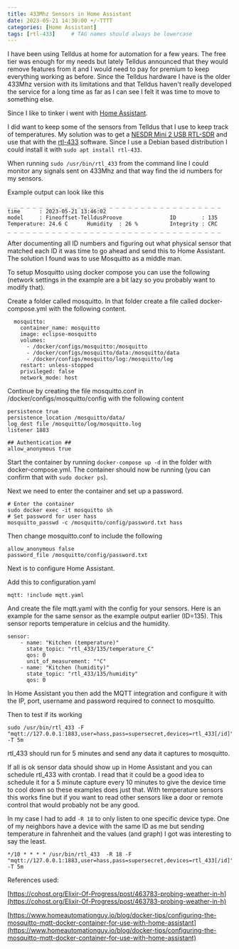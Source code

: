 ```yaml
---
title: 433Mhz Sensors in Home Assistant
date: 2023-05-21 14:30:00 +/-TTTT
categories: [Home Assistant]
tags: [rtl-433]     # TAG names should always be lowercase
---
```

I have been using Telldus at home for automation for a few years. The free tier was enough for my needs but lately Telldus announced that they would remove features from it and I would need to pay for premium to keep everything working as before. Since the Telldus hardware I have is the older 433Mhz version with its limitations and that Telldus haven't really developed the service for a long time as far as I can see I felt it was time to move to something else.

Since I like to tinker i went with [Home Assistant](https://www.home-assistant.io/). 

I did want to keep some of the sensors from Telldus that I use to keep track of temperatures. My solution was to get a [NESDR Mini 2 USB RTL-SDR](https://www.amazon.se/dp/B00P2UOU72?psc=1&ref=ppx_yo2ov_dt_b_product_details) and use that with the [rtl-433](https://github.com/merbanan/rtl_433) software. Since I use a Debian based distribution I could install it with ```sudo apt install rtl-433```.

When running ```sudo /usr/bin/rtl_433``` from the command line I could monitor any signals sent on 433Mhz and that way find the id numbers for my sensors. 

Example output can look like this

```
_ _ _ _ _ _ _ _ _ _ _ _ _ _ _ _ _ _ _ _ _ _ _ _ _ _ _ _ _ _ _ _ _ _
time      : 2023-05-21 13:46:02
model     : Fineoffset-TelldusProove               ID        : 135
Temperature: 24.6 C      Humidity  : 26 %          Integrity : CRC
_ _ _ _ _ _ _ _ _ _ _ _ _ _ _ _ _ _ _ _ _ _ _ _ _ _ _ _ _ _ _ _ _ _ 
```

After documenting all ID numbers and figuring out what physical sensor that matched each ID it was time to go ahead and send this to Home Assistant. The solution I found was to use Mosquitto as a middle man.

To setup Mosquitto using docker compose you can use the following (network settings in the example are a bit lazy so you probably want to modify that).

Create a folder called mosquitto.
In that folder create a file called docker-compose.yml with the following content.
```
  mosquitto:
    container_name: mosquitto
    image: eclipse-mosquitto
    volumes:
      - /docker/configs/mosquitto:/mosquitto
      - /docker/configs/mosquitto/data:/mosquitto/data
      - /docker/configs/mosquitto/log:/mosquitto/log
    restart: unless-stopped
    privileged: false
    network_mode: host
```
Continue by creating the file mosquitto.conf in /docker/configs/mosquitto/config with the following content

```
persistence true
persistence_location /mosquitto/data/
log_dest file /mosquitto/log/mosquitto.log
listener 1883

## Authentication ##
allow_anonymous true
```

Start the container by running ```docker-compose up -d``` in the folder with docker-compose.yml. The container should now be running (you can confirm that with ```sudo docker ps```).

Next we need to enter the container and set up a password.
```
# Enter the container
sudo docker exec -it mosquitto sh
# Set password for user hass
mosquitto_passwd -c /mosquitto/config/password.txt hass
```

Then change mosquitto.conf to include the following
```
allow_anonymous false
password_file /mosquitto/config/password.txt
```

Next is to configure Home Assistant.

Add this to configuration.yaml
```
mqtt: !include mqtt.yaml
```

And create the file mqtt.yaml with the config for your sensors. Here is an example for the same sensor as the example output earlier (ID=135). This sensor reports temperature in celcius and the humidity.

```
sensor:
    - name: "Kitchen (temperature)"
      state_topic: "rtl_433/135/temperature_C"
      qos: 0
      unit_of_measurement: "°C"
    - name: "Kitchen (humidity)"
      state_topic: "rtl_433/135/humidity"
      qos: 0
```

In Home Assistant you then add the MQTT integration and configure it with the IP, port, username and password required to connect to mosquitto.

Then to test if its working
```
sudo /usr/bin/rtl_433 -F "mqtt://127.0.0.1:1883,user=hass,pass=supersecret,devices=rtl_433[/id]" -T 5m
```
rtl_433 should run for 5 minutes and send any data it captures to mosquitto. 

If all is ok sensor data should show up in Home Assistant and you can schedule rtl_433 with crontab. I read that it could be a good idea to schedule it for a 5 minute capture every 10 minutes to give the device time to cool down so these examples does just that. With temperature sensors this works fine but if you want to read other sensors like a door or remote control that would probably not be any good. 

In my case I had to add ```-R 18``` to only listen to one specific device type. One of my neighbors have a device with the same ID as me but sending temperature in fahrenheit and the values (and graph) I got was interesting to say the least.
```
*/10 * * * * /usr/bin/rtl_433  -R 18 -F "mqtt://127.0.0.1:1883,user=hass,pass=supersecret,devices=rtl_433[/id]" -T 5m
```


References used:

[https://cohost.org/Elixir-Of-Progress/post/463783-probing-weather-in-h](https://cohost.org/Elixir-Of-Progress/post/463783-probing-weather-in-h)

[https://www.homeautomationguy.io/blog/docker-tips/configuring-the-mosquitto-mqtt-docker-container-for-use-with-home-assistant](https://www.homeautomationguy.io/blog/docker-tips/configuring-the-mosquitto-mqtt-docker-container-for-use-with-home-assistant)